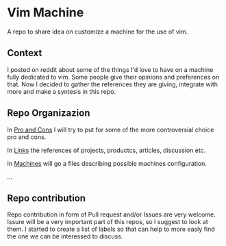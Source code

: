 # Vim Machine

A repo to share idea on customize a machine for the use of vim.

## Context

I posted on reddit about some of the things I'd love to have on a machine fully dedicated to vim.
Some people give their opinions and preferences on that. 
Now I decided to gather the references they are giving, integrate with more and make a syntesis in this repo.

## Repo Organizazion

In [Pro and Cons](https://github.com/ilmucio/vim-machine/blob/master/proandcons.md) I will try to put 
for some of the more controversial choice pro and cons.

In [Links](https://github.com/ilmucio/vim-machine/blob/master/links.md) the references of projects, productcs, articles, discussion etc.

In [Machines](https://github.com/ilmucio/vim-machine/tree/master/machines) will go a files describing possible machines configuration.

...

## Repo contribution

Repo contribution in form of Pull request and/or Issues are very welcome. Issure will be a very important part of this repos, so I suggest to look at them. I started to create a list of labels 
so that can help to more easly find the one we can be interessed to discuss.
